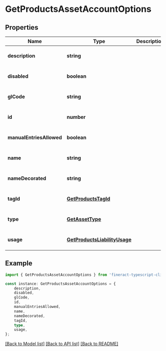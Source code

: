 # GetProductsAssetAccountOptions


## Properties

Name | Type | Description | Notes
------------ | ------------- | ------------- | -------------
**description** | **string** |  | [optional] [default to undefined]
**disabled** | **boolean** |  | [optional] [default to undefined]
**glCode** | **string** |  | [optional] [default to undefined]
**id** | **number** |  | [optional] [default to undefined]
**manualEntriesAllowed** | **boolean** |  | [optional] [default to undefined]
**name** | **string** |  | [optional] [default to undefined]
**nameDecorated** | **string** |  | [optional] [default to undefined]
**tagId** | [**GetProductsTagId**](GetProductsTagId.md) |  | [optional] [default to undefined]
**type** | [**GetAssetType**](GetAssetType.md) |  | [optional] [default to undefined]
**usage** | [**GetProductsLiabilityUsage**](GetProductsLiabilityUsage.md) |  | [optional] [default to undefined]

## Example

```typescript
import { GetProductsAssetAccountOptions } from 'fineract-typescript-client';

const instance: GetProductsAssetAccountOptions = {
    description,
    disabled,
    glCode,
    id,
    manualEntriesAllowed,
    name,
    nameDecorated,
    tagId,
    type,
    usage,
};
```

[[Back to Model list]](../README.md#documentation-for-models) [[Back to API list]](../README.md#documentation-for-api-endpoints) [[Back to README]](../README.md)
